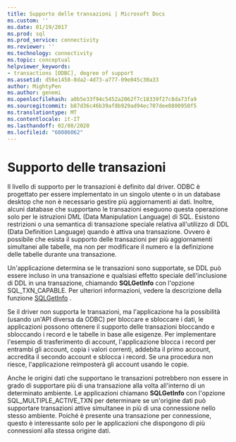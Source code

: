 ```yaml
---
title: Supporto delle transazioni | Microsoft Docs
ms.custom: ''
ms.date: 01/19/2017
ms.prod: sql
ms.prod_service: connectivity
ms.reviewer: ''
ms.technology: connectivity
ms.topic: conceptual
helpviewer_keywords:
- transactions [ODBC], degree of support
ms.assetid: d56e1458-8da2-4d73-a777-09e045c30a33
author: MightyPen
ms.author: genemi
ms.openlocfilehash: a0b5e33f94c5452a2062f7c18339f27c8da73fa9
ms.sourcegitcommit: b87d36c46b39af8b929ad94ec707dee8800950f5
ms.translationtype: MT
ms.contentlocale: it-IT
ms.lasthandoff: 02/08/2020
ms.locfileid: "68086062"
---
```

# <a name="transaction-support"></a>Supporto delle transazioni
Il livello di supporto per le transazioni è definito dal driver. ODBC è progettato per essere implementato in un singolo utente o in un database desktop che non è necessario gestire più aggiornamenti ai dati. Inoltre, alcuni database che supportano le transazioni eseguono questa operazione solo per le istruzioni DML (Data Manipulation Language) di SQL. Esistono restrizioni o una semantica di transazione speciale relativa all'utilizzo di DDL (Data Definition Language) quando è attiva una transazione. Ovvero è possibile che esista il supporto delle transazioni per più aggiornamenti simultanei alle tabelle, ma non per modificare il numero e la definizione delle tabelle durante una transazione.  
  
 Un'applicazione determina se le transazioni sono supportate, se DDL può essere incluso in una transazione e qualsiasi effetto speciale dell'inclusione di DDL in una transazione, chiamando **SQLGetInfo** con l'opzione SQL_TXN_CAPABLE. Per ulteriori informazioni, vedere la descrizione della funzione [SQLGetInfo](../../../odbc/reference/syntax/sqlgetinfo-function.md) .  
  
 Se il driver non supporta le transazioni, ma l'applicazione ha la possibilità (usando un'API diversa da ODBC) per bloccare e sbloccare i dati, le applicazioni possono ottenere il supporto delle transazioni bloccando e sbloccando i record e le tabelle in base alle esigenze. Per implementare l'esempio di trasferimento di account, l'applicazione blocca i record per entrambi gli account, copia i valori correnti, addebita il primo account, accredita il secondo account e sblocca i record. Se una procedura non riesce, l'applicazione reimposterà gli account usando le copie.  
  
 Anche le origini dati che supportano le transazioni potrebbero non essere in grado di supportare più di una transazione alla volta all'interno di un determinato ambiente. Le applicazioni chiamano **SQLGetInfo** con l'opzione SQL_MULTIPLE_ACTIVE_TXN per determinare se un'origine dati può supportare transazioni attive simultanee in più di una connessione nello stesso ambiente. Poiché è presente una transazione per connessione, questo è interessante solo per le applicazioni che dispongono di più connessioni alla stessa origine dati.
